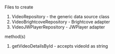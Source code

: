 Files to create

1. VideoRepository - the generic data source class
2. VideoBrightcoveRepository - Brightcove adapter
3. VideoJWPlayerRepository - JWPlayer adapter


method(s)

1. getVideoDetailsById - accepts videoId as string